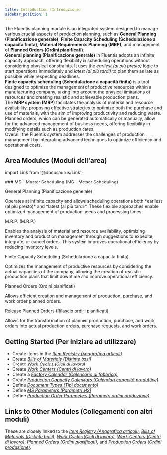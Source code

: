 ```yaml
---
title: Introduction (Introduzione)
sidebar_position: 1
---
```


The Fluentis planning module is an integrated system designed to manage various crucial aspects of production planning, such as **General Planning (Pianificazione generale)**, **Finite Capacity Scheduling (Schedulazione a capacità finita)**, **Material Requirements Planning (MRP)**, and management of **Planned Orders (Ordini pianificati)**.       
**General planning (Pianificazione generale)** in Fluentis adopts an infinite capacity approach, offering flexibility in scheduling operations without considering physical constraints. It uses the *earliest (al più presto)* logic to start operations immediately and *latest (al più tardi)* to plan them as late as possible while respecting deadlines.       
**Finite capacity scheduling (Schedulazione a capacità finita)** is a tool designed to optimize the management of productive resources within a manufacturing company, taking into account the physical limitations of resources and creating realistic and achievable production plans.  
The **MRP system (MRP)** facilitates the analysis of material and resource availability, proposing effective strategies to optimize both the purchase and use of materials, with the aim of improving productivity and reducing waste. Planned orders, which can be generated automatically or manually, allow for the advanced management of business needs, offering flexibility in modifying details such as production dates.      
Overall, the Fluentis system addresses the challenges of production management by integrating advanced techniques to optimize efficiency and operational costs.

## Area Modules (Moduli dell'area)

import Link from '@docusaurus/Link';

<div className="cardContainer">
    <div className="card">
###     MS - Master Scheduling (MS - Matser Scheduling)
        <p><Link to="/docs/planning/ms-master-scheduling/general-schedule" className="bold-link">General Planning (Pianificazione generale)</Link></p>
        <p>Operates at infinite capacity and allows scheduling operations both *earliest (al più presto)* and *latest (al più tardi)*. These flexible approaches enable optimized management of production needs and processing times.</p>
        <p><Link to="/docs/planning/ms-master-scheduling/mrp" className="bold-link">M.R.P. (M.R.P.)</Link></p>
        <p>Enables the analysis of material and resource availability, optimizing inventory and production management through suggestions to expedite, integrate, or cancel orders. This system improves operational efficiency by reducing inventory levels.</p>
        <p><Link to="/docs/planning/ms-master-scheduling/finite-capacityscheduling" className="bold-link">Finite Capacity Scheduling (Schedulazione a capacità finita)</Link></p>
        <p>Optimizes the management of productive resources by considering the actual capacities of the company, allowing the creation of realistic production plans that limit downtime and improve operational efficiency.</p>
        <p><Link to="/docs/planning/ms-master-scheduling/planned-orders/new-planned-order" className="bold-link">Planned Orders (Ordini pianificati)</Link></p>
        <p>Allows efficient creation and management of production, purchase, and work order planned orders.</p>
        <p><Link to="/docs/planning/ms-master-scheduling/planned-orders/procedures/release-planned-orders" className="bold-link">Release Planned Orders (Rilascio ordini pianificati)</Link></p>
        <p>Allows for the transformation of planned production, purchase, and work orders into actual production orders, purchase requests, and work orders.</p>
    </div>
</div> 

## Getting Started (Per iniziare ad utilizzare)

- Create items in the [*Item Registry (Anagrafica articoli)*](/docs/erp-home/registers/items/create-new-items/create-new-item) 
- Create [*Bills of Materials (Distinte basi)*](/docs/erp-home/registers/production/bill-of-materials/search-and-insert-assemblies) 
- Create [*Work Cycles (Cicli di lavoro)*](/docs/erp-home/registers/production/routes/new-route) 
- Create [*Work Centers (Centri di lavoro)*](/docs/erp-home/registers/production/routes/work-center) 
- Create a [*Factory Calendar (Calendario di fabbrica)*](/docs/configurations/tables/production/factory-calendar/) 
- Create [*Production Capacity Calendars (Calendari capacità produttive)*](/docs/configurations/tables/production/productive-capacity-calendar/) 
- Define [*Document Types (Tipi documento)*](/docs/configurations/tables/production/documents-types/)  
- Define [*MS Parameters (Parametri MS)*](/docs/configurations/parameters/production/mps-parameters/)   
- Define [*Production Order Parameters (Parametri ordini produzione)*](/docs/configurations/parameters/production/production-orders-parameters/production-orders-parameters-intro/)   

## Links to Other Modules (Collegamenti con altri moduli) 
These are closely linked to the [*Item Registry (Anagrafica articoli)*](/docs/erp-home/registers/items/create-new-items/create-new-item), [*Bills of Materials (Distinte basi)*](/docs/erp-home/registers/production/bill-of-materials/search-and-insert-assemblies), [*Work Cycles (Cicli di lavoro)*](/docs/erp-home/registers/production/routes/new-route), [*Work Centers (Centri di lavoro)*](/docs/erp-home/registers/production/routes/work-center), [*Planned Orders (Ordini pianificati)*](/docs/planning/ms-master-scheduling/planned-orders/search-planned-orders), and [*Production Orders (Ordini produzione)*](/docs/production/pp-production-in-progress/production-orders/search-production-orders).